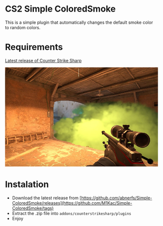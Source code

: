 # CS2 Simple ColoredSmoke


This is a simple plugin that automatically changes the default smoke color to random colors.

# Requirements
[Latest release of Counter Strike Sharp](https://github.com/roflmuffin/CounterStrikeSharp)

![image info](./ColoredSmokeImage.jpg)

# Instalation
- Download the latest release from [https://github.com/abnerfs/Simple-ColoredSmoke/releases](https://github.com/M1Kac/Simple-ColoredSmoke/tags)
- Extract the .zip file into `addons/counterstrikesharp/plugins`
- Enjoy
